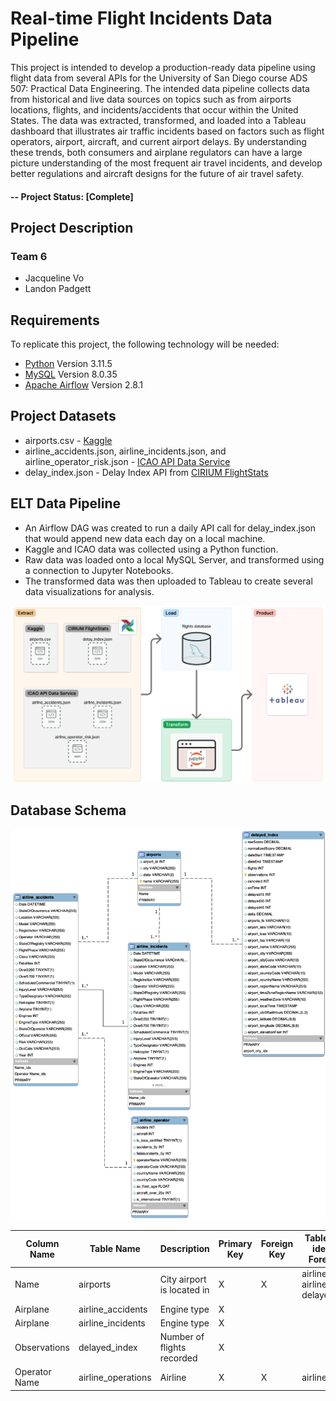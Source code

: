 # Real-time Flight Incidents Data Pipeline

This project is intended to develop a production-ready data pipeline using flight data from several APIs for the University of San Diego course ADS 507: Practical Data Engineering. The intended data pipeline collects data from historical and live data sources on topics such as from airports locations, flights, and incidents/accidents that occur within the United States. The data was extracted, transformed, and loaded into a Tableau dashboard that illustrates air traffic incidents based on factors such as flight operators, airport, aircraft, and current airport delays. By understanding these trends, both consumers and airplane regulators can have a large picture understanding of the most frequent air travel incidents, and develop better regulations and aircraft designs for the future of air travel safety.

#### -- Project Status: [Complete]

## Project Description

### Team 6
* Jacqueline Vo
* Landon Padgett

## Requirements

To replicate this project, the following technology will be needed:
- [Python](https://www.python.org/) Version 3.11.5
- [MySQL](https://www.mysql.com/) Version 8.0.35
- [Apache Airflow](https://airflow.apache.org/) Version 2.8.1

## Project Datasets
- airports.csv - [Kaggle](https://www.kaggle.com/datasets/tylerx/flights-and-airports-data?select=airports.csv)
- airline_accidents.json, airline_incidents.json, and airline_operator_risk.json - [ICAO API Data Service](https://applications.icao.int/dataservices/default.aspx)
- delay_index.json - Delay Index API from [CIRIUM FlightStats](https://developer.flightstats.com/api-docs/delayindex/v1#IntDoc)

## ELT Data Pipeline
- An Airflow DAG was created to run a daily API call for delay_index.json that would append new data each day on a local machine.
- Kaggle and ICAO data was collected using a Python function.
- Raw data was loaded onto a local MySQL Server, and transformed using a connection to Jupyter Notebooks.
- The transformed data was then uploaded to Tableau to create several data visualizations for analysis.

![elt_diagram.png](images/elt_diagram.png)

## Database Schema

![mysql_database_schema.png](images/mysql_database_schema.png)

| Column Name   | Table Name         | Description                | Primary Key | Foreign Key | Table Column is identified as Foreign Key in            |
|---------------|--------------------|----------------------------|-------------|-------------|---------------------------------------------------------|
| Name          | airports           | City airport is located in | X           | X           | airline_accidents, airline_incidents, delayed_incidents |
| Airplane      | airline_accidents  | Engine type                | X           |             |                                                         |
| Airplane      | airline_incidents  | Engine type                | X           |             |                                                         |
| Observations  | delayed_index      | Number of flights recorded | X           |             |                                                         |
| Operator Name | airline_operations | Airline                    | X           | X           | airline_accidents                                       |
